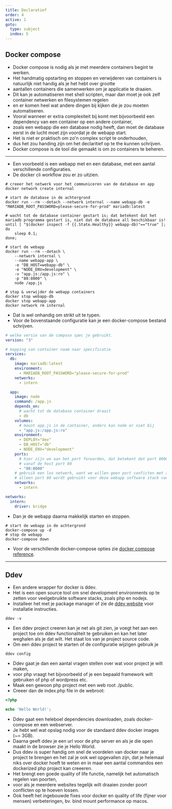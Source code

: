 ```yaml
---
title: Declaratief
order: 4
active: 1
goto:
  type: subject
  index: 5
---
```


## Docker compose

- Docker compose is nodig als je met meerdere containers begint te werken.
- Het handmatig opstarting en stoppen en verwijderen van containers is natuurlijk niet handig als je het hebt over grootte
- aantallen containers die samenwerken om je applicatie te draaien.
- Dit kan je automatiseren met shell scripten, maar dan moet je ook zelf container netwerken en filesystemen regelen
- en er komen heel wat andere dingen bij kijken die je zou moeten automatiseren.
- Vooral wanneer er extra complexiteit bij komt met bijvoorbeeld een dependency van een container op een andere container,
- zoals een webapp die een database nodig heeft, dan moet de database eerst in de lucht moet zijn voordat je de webapp start.
- Het is niet er praktisch om zo'n complex script te onderhouden,
- dus het zou handing zijn om het declaritief op te the kunnen schrijven.
- Docker compose is de tool die gemaakt is om zo containers te beheren.


---

- Een voorbeeld is een webapp met en een database, met een aantal verschillende configuraties.
- De docker cli workflow zou er zo uitzien.

```shell
# creeer het netwerk voor het communiceren van de database en app
docker network create internal

# start de database in de achtergrond
docker run --rm --detach --network internal --name webapp-db -e "MARIADB_ROOT_PASSWORD=please-secure-for-prod" mariadb:latest

# wacht tot de database container gestart is; dat betekent dat het mariadb programma gestart is, niet dat de database all beschikbaar is!
until [ "$(docker inspect -f {{.State.Healthy}} webapp-db)"=="true" ]; do
    sleep 0.1;
done;

# start de webapp
docker run --rm --detach \
    --network internal \
    --name webapp-app \
    -e "DB_HOST=webapp-db" \
    -e "NODE_ENV=development" \
    -v "app.js:/app.js:ro" \
    -p "80:8000" \
    node /app.js
```

```shell
# stop & verwijder de webapp containers
docker stop webapp-db
docker stop webapp-app
docker network rm internal
```

- Dat is wel onhandig om strikt uit te typen.
- Voor de bovenstaande configuratie kan je een docker-compose bestand schrijven.

```yaml
# welke versie van de compose spec je gebruikt.
version: "3"

# mapping van container naam naar specificatie
services:
  db:
    image: mariadb:latest
    environment:
      - MARIADB_ROOT_PASSWORD="please-secure-for-prod"
    networks:
      - intern

  app:
    image: node
    command: /app.js
    depends_on:
      # wacht tot de database container draait
      - db
    volumes:
      # mount app.js in de container, anders kan node er niet bij
      - "app.js:/app.js:ro"
    environment:
      - DEPLOY="dev"
      - DB_HOST="db"
      - NODE_ENV="development"
    ports:
      # hier zijn we aan het port forwarden, dat betekent dat port 8000 van het intern network berijkt kan worden
      # vanaf de host port 80
      - "80:8000"
    # gebruik een los netwerk, want we willen geen port conficten met andere applicaties.
    # alleen port 80 wordt gebruikt voor deze webapp software stack van het perspectief van de host
    networks:
      - intern

networks:
  intern:
    driver: bridge
```

- Dan je de webapp daarna makkelijk starten en stoppen.

```shell
# start de webapp in de achtergrond
docker-compose up -d
# stop de webapp
docker-compose down
```

- Voor de verschillende docker-compose opties zie [docker compose reference](https://docs.docker.com/compose/compose-file/).

---

## Ddev

- Een andere wrapper for docker is ddev.
- Het is een open source tool om snel development environments op te zetten voor veelgebruikte software stacks, zoals php en nodejs.
- Installeer het met je package manager of zie de [ddev website](https://ddev.com) voor installatie instructies.

```shell
ddev -v
```

- Een ddev project creeren kan je net als git zien, je voegt het aan een project toe om ddev functionaliteit te gebruiken en kan het later weghalen als je dat wilt. Het staat los van je project source code.
- Om een ddev project te starten of de configuratie wijzigen gebruik je

```shell
ddev config
```

- Ddev gaat je dan een aantal vragen stellen over wat voor project je wilt maken,
- voor php vraagt het bijvoorbeeld of je een bepaald framework wilt gebruiken of php of wordpress etc.
- Maak een gewoon php project met een web root ./public.
- Creeer dan de index.php file in de webroot:

```php
<?php

echo 'Hello World!';

```

- Ddev gaat een heleboel dependencies downloaden, zoals docker-compose en een webserver.
- Je hebt wel wat opslag nodig voor de standaard ddev docker images (~= 3GB).
- Daarna geeft ddev je een url voor de php server en als je die open maakt in de browser zie je Hello World.
- Dus ddev is super handig om snel de voordelen van docker naar je project te brengen en het zal je ook wel opgevallen zijn, dat je helemaal niks over docker hoeft te weten en in maar een aantal commandos een dockerized php project kan creeeren.
- Het brengt een goede quality of life functie, namelijk het automatisch regelen van poorten,
- voor als je meerdere websites tegelijk wilt draaien zonder poort conflicten op te hoeven lossen.
- Ook heeft het ingebouwde fixes voor docker en quality of life (fijner voor mensen) verbeteringen, bv. bind mount performance op macos.
